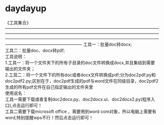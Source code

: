 # daydayup
《工具集合》——————————————————————————————————————————————————————————————————————————————————————————————————————————————————————————————
工具一：批量doc转docx;                                                 
工具二：批量doc、docx转pdf;                                       
工具说明：                                   
1.工具一：将一个文件夹下的所有子目录的doc文件转换成docx,并且集结到需要输出的文件夹；                                      
2.工具二：将一个文件下的所有doc或者docx文件转换成pdf;分为doc2pdf.py和doc2pdf2.py;区别在于，doc2pdf生成的pdf与word文件在同级目录，doc2pdf2生成的所有pdf文件在自己指定输出的文件夹里                            
使用说名：                    
工具一需要下载或者复制doc2docx.py、doc2docx.ui、doc2docx2.py(程序入口),点击运行即可！                                    
工具二需要下载microsoft office ，需要用到word com对象，所以电脑上需要有word,特别提醒wps不行！然后点击运行即可！                                  
